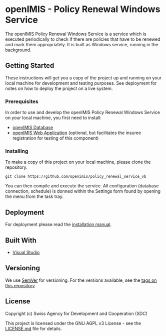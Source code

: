 # openIMIS - Policy Renewal Windows Service

The openIMIS Policy Renewal Windows Service is a service which is executed periodically
to check if there are policies that have to be renewed and mark them appropriately. 
It is built as Windows service, running in the background. 

## Getting Started

These instructions will get you a copy of the project up and running on your local 
machine for development and testing purposes. See deployment for notes on how to 
deploy the project on a live system.

### Prerequisites

In order to use and develop the openIMIS Policy Renewal Windows Service on your local 
machine, you first need to install:

* [openIMIS Database](https://github.com/openimis/database_ms_sqlserver)
* [openIMIS Web Application](https://github.com/openimis/web_app_vb) (optional, 
but facilitates the insuree registration for testing of this component)


### Installing

To make a copy of this project on your local machine, please clone the repository.

```
git clone https://github.com/openimis/policy_renewal_service_vb
```

You can then compile and execute the service. All configuration (database connection, 
schedule) is donned within the Settings form found by opening the menu from the task tray. 

## Deployment

For deployment please read the 
[installation manual](https://openimis.readthedocs.io/en/latest/web_application_installation.html#install-windows-services).

## Built With

* [Visual Studio](https://visualstudio.microsoft.com/) 

## Versioning

We use [SemVer](http://semver.org/) for versioning. For the versions available, see the [tags on this repository](https://github.com/openimis/policy_renewal_service_vb/tags). 

<!--## User Manual 

The user manual can be read on [openimis.readthedocs.io](http://openimis.readthedocs.io/en/latest/user_manual.html).
-->

## License

Copyright (c) Swiss Agency for Development and Cooperation (SDC)

This project is licensed under the GNU AGPL v3 License - see the [LICENSE.md](LICENSE.md) file for details.
